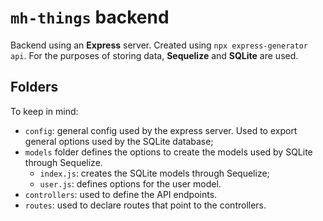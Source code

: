 # `mh-things` backend

Backend using an **Express** server. Created using `npx express-generator api`. For the purposes of storing data, **Sequelize** and **SQLite** are used.

## Folders

To keep in mind:

- `config`: general config used by the express server. Used to export general options used by the SQLite database;
- `models` folder defines the options to create the models used by SQLite through Sequelize.
  - `index.js`: creates the SQLite models through Sequelize;
  - `user.js`: defines options for the user model.
- `controllers`: used to define the API endpoints.
- `routes`: used to declare routes that point to the controllers.
